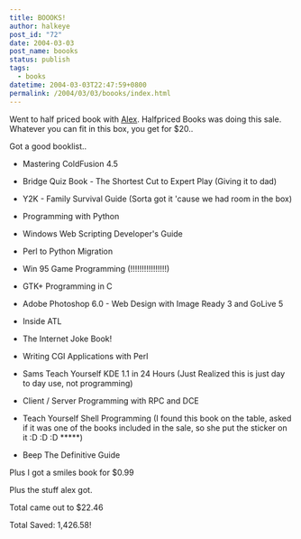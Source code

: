 ```yaml
---
title: BOOOKS!
author: halkeye
post_id: "72"
date: 2004-03-03
post_name: boooks
status: publish
tags:
  - books
datetime: 2004-03-03T22:47:59+0800
permalink: /2004/03/03/boooks/index.html
---
```


Went to half priced book with [Alex](https://www.fustiar.org/). Halfpriced Books was doing this sale. Whatever you can fit in this box, you get for $20..  

Got a good booklist..

* Mastering ColdFusion 4.5  

* Bridge Quiz Book - The Shortest Cut to Expert Play (Giving it to dad)  

* Y2K - Family Survival Guide (Sorta got it 'cause we had room in the box)  

* Programming with Python  

* Windows Web Scripting Developer's Guide  

* Perl to Python Migration  

* Win 95 Game Programming (!!!!!!!!!!!!!!!!)  

* GTK+ Programming in C  

* Adobe Photoshop 6.0 - Web Design with Image Ready 3 and GoLive 5  

* Inside ATL  

* The Internet Joke Book!  

* Writing CGI Applications with Perl  

* Sams Teach Yourself KDE 1.1 in 24 Hours (Just Realized this is just day to day use, not programming)  

* Client / Server Programming with RPC and DCE  

* Teach Yourself Shell Programming (I found this book on the table, asked if it was one of the books included in the sale, so she put the sticker on it :D :D :D *****)  

* Beep The Definitive Guide

Plus I got a smiles book for $0.99  

Plus the stuff alex got.  

Total came out to $22.46

Total Saved: 1,426.58!